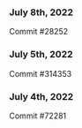 ### July 8th, 2022

Commit #28252

### July 5th, 2022

Commit #314353


### July 4th, 2022

Commit #72281
